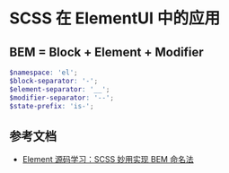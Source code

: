 # SCSS 在 ElementUI 中的应用

## BEM = Block + Element + Modifier
```scss
$namespace: 'el';
$block-separator: '-';
$element-separator: '__';
$modifier-separator: '--';
$state-prefix: 'is-';
```


## 参考文档
- [Element 源码学习：SCSS 妙用实现 BEM 命名法](https://www.sdvcrx.com/post/2018-08-20-elementui-bem/)
